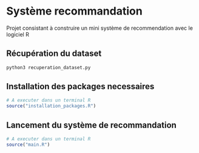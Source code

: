 # Système recommandation

Projet consistant à construire un mini système de recommendation avec le logiciel R

## Récupération du dataset

```bash
python3 recuperation_dataset.py
```

## Installation des packages necessaires

```R
# A executer dans un terminal R
source("installation_packages.R")
```

## Lancement du système de recommandation

```R
# A executer dans un terminal R
source("main.R")
```
